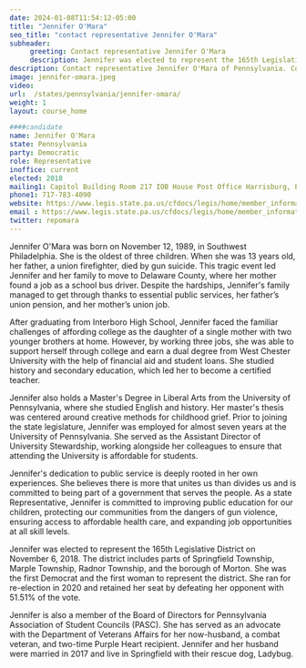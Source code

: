 ```yaml
---
date: 2024-01-08T11:54:12-05:00
title: "Jennifer O'Mara"
seo_title: "contact representative Jennifer O'Mara"
subheader:
     greeting: Contact representative Jennifer O'Mara
     description: Jennifer was elected to represent the 165th Legislative District on November 6, 2018. The district includes parts of Springfield Township, Marple Township, Radnor Township, and the borough of Morton. She was the first Democrat and the first woman to represent the district.
description: Contact representative Jennifer O'Mara of Pennsylvania. Contact information for Jennifer O'Mara includes email address, phone number, and mailing address.
image: jennifer-omara.jpeg
video:
url:  /states/pennsylvania/jennifer-omara/
weight: 1
layout: course_home

####candidate
name: Jennifer O'Mara
state: Pennsylvania
party: Democratic
role: Representative
inoffice: current
elected: 2018
mailing1: Capitol Building Room 217 IOB House Post Office Harrisburg, PA 17120
phone1: 717-783-4090
website: https://www.legis.state.pa.us/cfdocs/legis/home/member_information/House_bio.cfm?id=1855/
email : https://www.legis.state.pa.us/cfdocs/legis/home/member_information/House_bio.cfm?id=1855/
twitter: repomara
---
```


Jennifer O'Mara was born on November 12, 1989, in Southwest Philadelphia. She is the oldest of three children. When she was 13 years old, her father, a union firefighter, died by gun suicide. This tragic event led Jennifer and her family to move to Delaware County, where her mother found a job as a school bus driver. Despite the hardships, Jennifer's family managed to get through thanks to essential public services, her father’s union pension, and her mother’s union job.

After graduating from Interboro High School, Jennifer faced the familiar challenges of affording college as the daughter of a single mother with two younger brothers at home. However, by working three jobs, she was able to support herself through college and earn a dual degree from West Chester University with the help of financial aid and student loans. She studied history and secondary education, which led her to become a certified teacher.

Jennifer also holds a Master's Degree in Liberal Arts from the University of Pennsylvania, where she studied English and history. Her master's thesis was centered around creative methods for childhood grief. Prior to joining the state legislature, Jennifer was employed for almost seven years at the University of Pennsylvania. She served as the Assistant Director of University Stewardship, working alongside her colleagues to ensure that attending the University is affordable for students.

Jennifer's dedication to public service is deeply rooted in her own experiences. She believes there is more that unites us than divides us and is committed to being part of a government that serves the people. As a state Representative, Jennifer is committed to improving public education for our children, protecting our communities from the dangers of gun violence, ensuring access to affordable health care, and expanding job opportunities at all skill levels.

Jennifer was elected to represent the 165th Legislative District on November 6, 2018. The district includes parts of Springfield Township, Marple Township, Radnor Township, and the borough of Morton. She was the first Democrat and the first woman to represent the district. She ran for re-election in 2020 and retained her seat by defeating her opponent with 51.51% of the vote.

Jennifer is also a member of the Board of Directors for Pennsylvania Association of Student Councils (PASC). She has served as an advocate with the Department of Veterans Affairs for her now-husband, a combat veteran, and two-time Purple Heart recipient. Jennifer and her husband were married in 2017 and live in Springfield with their rescue dog, Ladybug.
